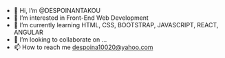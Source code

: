 - 👋 Hi, I’m @DESPOINANTAKOU
- 👀 I’m interested in Front-End Web Development 
- 🌱 I’m currently learning HTML, CSS, BOOTSTRAP, JAVASCRIPT, REACT, ANGULAR
- 💞️ I’m looking to collaborate on ...
- 📫 How to reach me despoina10020@yahoo.com

<!---
DESPOINANTAKOU/DESPOINANTAKOU is a ✨ special ✨ repository because its `README.md` (this file) appears on your GitHub profile.
You can click the Preview link to take a look at your changes.
--->
